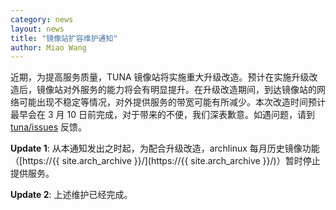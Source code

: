 ```yaml
---
category: news
layout: news
title: "镜像站扩容维护通知"
author: Miao Wang
---
```


近期，为提高服务质量，TUNA 镜像站将实施重大升级改造。预计在实施升级改造后，镜像站对外服务的能力将会有明显提升。在升级改造期间，到达镜像站的网络可能出现不稳定等情况，对外提供服务的带宽可能有所减少。本次改造时间预计最早会在 3 月 10 日前完成，对于带来的不便，我们深表歉意。如遇问题，请到 [tuna/issues](https://github.com/tuna/issues/issues) 反馈。

**Update 1**:  从本通知发出之时起，为配合升级改造，archlinux 每月历史镜像功能（[https://{{ site.arch_archive }}/](https://{{ site.arch_archive }}/)）暂时停止提供服务。

**Update 2**:  上述维护已经完成。
